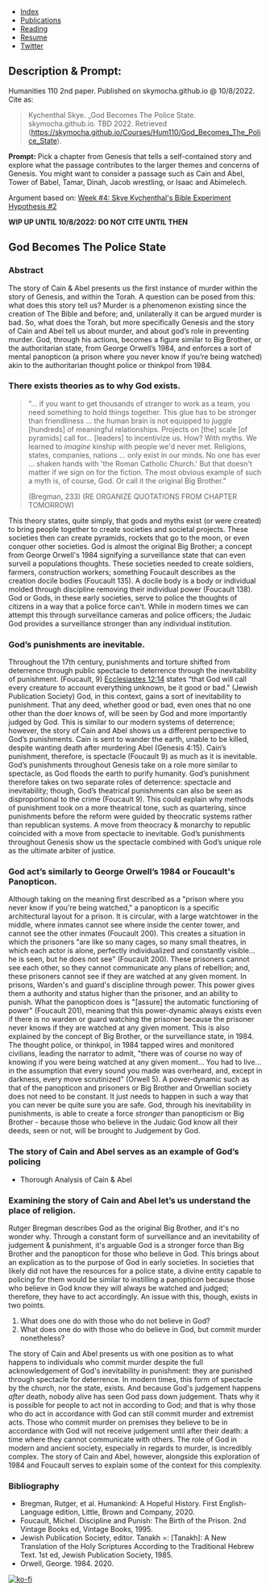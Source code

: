 - [Index](/)
- [Publications](/pub_temp)
- [Reading](/reading)
- [Resume](/resume.pdf)
- [Twitter](https://www.twitter.com/skymochi64)

## Description & Prompt:
Humanities 110 2nd paper. Published on skymocha.github.io @ 10/8/2022. Cite as:
> Kychenthal Skye. _God Becomes The Police State. skymocha.github.io. TBD 2022. Retrieved (https://skymocha.github.io/Courses/Hum110/God_Becomes_The_Police_State).

**Prompt:** Pick a chapter from Genesis that tells a self-contained story and explore what the passage contributes to the larger themes and concerns of Genesis. You might want to consider a passage such as Cain and Abel, Tower of Babel, Tamar, Dinah, Jacob wrestling, or Isaac and Abimelech. 

Argument based on: [Week #4: Skye Kychenthal's Bible Experiment Hypothesis #2](Bible_Experiment#god-becomes-is-the-police-state-hypothesis-2)

**WIP UP UNTIL 10/8/2022: DO NOT CITE UNTIL THEN**

## God Becomes The Police State

### Abstract

The story of Cain & Abel presents us the first instance of murder within the story of Genesis, and within the Torah. A question can be posed from this: what does this story tell us? Murder is a phenomenon existing since the creation of The Bible and before; and, unilaterally it can be argued murder is bad. So, what does the Torah, but more specifically Genesis and the story of Cain and Abel tell us about murder, and about god’s role in preventing murder. God, through his actions, becomes a figure similar to Big Brother, or the authoritarian state, from George Orwell’s 1984, and enforces a sort of mental panopticon (a prison where you never know if you’re being watched) akin to the authoritarian thought police or thinkpol from 1984.

### There exists theories as to why God exists.

> "... if you want to get thousands of stranger to work as a team, you need something to hold things together. This glue has to be stronger than friendliness ... the human brain is not equipped to juggle [hundreds] of meaningful relationships. Projects on [the] scale [of pyramids] call for... [leaders] to incentivize us. How? With myths. We learned to _imagine_ kinship with people we'd never met. Religions, states, companies, nations ... only exist in our minds. No one has ever ... shaken hands with 'the Roman Catholic Church.' But that doesn't matter if we sign on for the fiction. The most obvious example of such a myth is, of course, God. Or call it the original Big Brother."  
> 
> (Bregman, 233)
> (RE ORGANIZE QUOTATIONS FROM CHAPTER TOMORROW)

This theory states, quite simply, that gods and myths exist (or were created) to bring people together to create societies and societal projects. These societies then can create pyramids, rockets that go to the moon, or even conquer other societies. God is almost the original Big Brother; a concept from George Orwell's 1984 signifying a surveillance state that can even surveil a populations thoughts. These societies needed to create soldiers, farmers, construction workers; something Foucault describes as the creation docile bodies (Foucault 135). A docile body is a body or individual molded through discipline removing their individual power (Foucault 138). God or Gods, in these early societies, serve to police the thoughts of citizens in a way that a police force can't. While in modern times we can attempt this through surveillance cameras and police officers; the Judaic God provides a surveillance stronger than any individual institution. 

### God’s punishments are inevitable.
Throughout the 17th century, punishments and torture shifted from deterrence through public spectacle to deterrence through the inevitability of punishment. (Foucault, 9) [Ecclesiastes 12:14](https://www.sefaria.org/Ecclesiastes.12.14?ven=Tanakh:_The_Holy_Scriptures,_published_by_JPS&lang=bi&with=all&lang2=en) states “that God will call every creature to account everything unknown, be it good or bad.” (Jewish Publication Society) God, in this context, gains a sort of inevitability to punishment. That any deed, whether good or bad, even ones that no one other than the doer knows of, will be seen by God and more importantly judged by God. This is similar to our modern systems of deterrence; however, the story of Cain and Abel shows us a different perspective to God’s punishments. Cain is sent to wander the earth, unable to be killed, despite wanting death after murdering Abel (Genesis 4:15). Cain’s punishment, therefore, is spectacle (Foucault 9) as much as it is inevitable. God’s punishments throughout Genesis take on a role more similar to spectacle, as God floods the earth to purify humanity. God’s punishment therefore takes on two separate roles of deterrence: spectacle and inevitability; though, God’s theatrical punishments can also be seen as disproportional to the crime (Foucault 9). This could explain why methods of punishment took on a more theatrical tone, such as quartering, since punishments before the reform were guided by theocratic systems rather than republican systems. A move from theocracy & monarchy to republic coincided with a move from spectacle to inevitable. God’s punishments throughout Genesis show us the spectacle combined with God’s unique role as the ultimate arbiter of justice.

### God act’s similarly to George Orwell’s 1984 or Foucault's Panopticon.

Although taking on the meaning first described as a "prison where you never know if you're being watched," a panopticon is a specific architectural layout for a prison. It is circular, with a large watchtower in the middle, where inmates cannot see where inside the center tower, and cannot see the other inmates (Foucault 200). This creates a situation in which the prisoners "are like so many cages, so many small theatres, in which each actor is alone, perfectly individualized and constantly visible... he is seen, but he does not see" (Foucault 200). These prisoners cannot see each other, so they cannot communicate any plans of rebellion; and, these prisoners cannot see if they are watched at any given moment. In prisons, Warden's and guard's discipline through power. This power gives them a authority and status higher than the prisoner, and an ability to punish. What the panopticon does is "[assure] the automatic functioning of power" (Foucault 201), meaning that this power-dynamic always exists even if there is no warden or guard watching the prisoner because the prisoner never knows if they are watched at any given moment. This is also explained by the concept of Big Brother, or the surveillance state, in 1984. The thought police, or thinkpol, in 1984 tapped wires and monitored civilians, leading the narrator to admit, "there was of course no way of knowing if you were being watched at any given moment... You had to live... in the assumption that every sound you made was overheard, and, except in darkness, every move scrutinized" (Orwell 5). A power-dynamic such as that of the panopticon and prisoners or Big Brother and Orwellian society does not need to be constant. It just needs to happen in such a way that you can never be quite sure you are safe. God, through his inevitability in punishments, is able to create a force *stronger* than panopticism or Big Brother - because those who believe in the Judaic God know all their deeds, seen or not, will be brought to Judgement by God.

### The story of Cain and Abel serves as an example of God’s policing
* Thorough Analysis of Cain & Abel

### Examining the story of Cain and Abel let’s us understand the place of religion.
Rutger Bregman describes God as the original Big Brother, and it's no wonder why. Through a constant form of surveillance and an inevitability of judgement & punishment, it's arguable God is a stronger force than Big Brother and the panopticon for those who believe in God. This brings about an explication as to the purpose of God in early societies. In societies that likely did not have the resources for a police state, a divine entity capable to policing for them would be similar to instilling a panopticon because those who believe in God know they will always be watched and judged; therefore, they have to act accordingly. An issue with this, though, exists in two points.
1. What does one do with those who do not believe in God?
2. What does one do with those who do believe in God, but commit murder nonetheless?


The story of Cain and Abel presents us with one position as to what happens to individuals who commit murder despite the full acknowledgement of God's inevitability in punishment: they are punished through spectacle for deterrence. In modern times, this form of spectacle by the church, nor the state, exists. And because God's judgement happens *after* death, nobody alive has seen God pass down judgement. Thats why it is possible for people to act not in according to God; and that is why those who do act in accordance with God can still commit murder and extremist acts. Those who commit murder on premises they believe to be in accordance with God will not receive judgement until after their death: a time where they cannot communicate with others. The role of God in modern and ancient society, especially in regards to murder, is incredibly complex. The story of Cain and Abel, however, alongside this exploration of 1984 and Foucault serves to explain some of the context for this complexity.

### Bibliography

- Bregman, Rutger, et al. Humankind: A Hopeful History. First English-Language edition, Little, Brown and Company, 2020.
- Foucault, Michel. Discipline and Punish: The Birth of the Prison. 2nd Vintage Books ed, Vintage Books, 1995.
- Jewish Publication Society, editor. Tanakh =: [Tanakh]: A New Translation of the Holy Scriptures According to the Traditional Hebrew Text. 1st ed, Jewish Publication Society, 1985.
- Orwell, George. 1984. 2020.

[![ko-fi](https://ko-fi.com/img/githubbutton_sm.svg)](https://ko-fi.com/D1D5FBU2H)